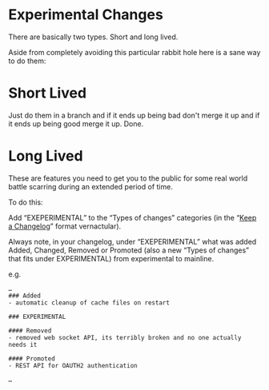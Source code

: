 # Experimental Changes

There are basically two types. Short and long lived.

Aside from completely avoiding this particular rabbit hole here is a sane way to do them:

# Short Lived

Just do them in a branch and if it ends up being bad don't merge it up and if it ends up being good merge it up. Done.

# Long Lived

These are features you need to get you to the public for some real world battle scarring during an extended period of time.

To do this:

Add “EXEPERIMENTAL” to the “Types of changes” categories (in the “[Keep a Changelog](http://keepachangelog.com/en/1.0.0/)” format vernactular).

Always note, in your changelog, under “EXEPERIMENTAL” what was added Added, Changed, Removed or Promoted (also a new “Types of changes” that fits under EXPERIMENTAL) from experimental to mainline.

e.g.

```
…
### Added
- automatic cleanup of cache files on restart

### EXPERIMENTAL

#### Removed
- removed web socket API, its terribly broken and no one actually needs it

#### Promoted
- REST API for OAUTH2 authentication

…
```

